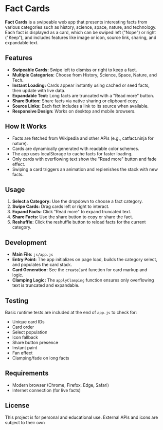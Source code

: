 # Fact Cards

**Fact Cards** is a swipeable web app that presents interesting facts from various categories such as history, science, space, nature, and technology. Each fact is displayed as a card, which can be swiped left ("Nope") or right ("Keep"), and includes features like image or icon, source link, sharing, and expandable text.

## Features

- **Swipeable Cards:** Swipe left to dismiss or right to keep a fact.
- **Multiple Categories:** Choose from History, Science, Space, Nature, and Tech.
- **Instant Loading:** Cards appear instantly using cached or seed facts, then update with live data.
- **Expandable Text:** Long facts are truncated with a "Read more" button.
- **Share Button:** Share facts via native sharing or clipboard copy.
- **Source Links:** Each fact includes a link to its source when available.
- **Responsive Design:** Works on desktop and mobile browsers.

## How It Works

- Facts are fetched from Wikipedia and other APIs (e.g., catfact.ninja for nature).
- Cards are dynamically generated with readable color schemes.
- The app uses localStorage to cache facts for faster loading.
- Only cards with overflowing text show the "Read more" button and fade effect.
- Swiping a card triggers an animation and replenishes the stack with new facts.

## Usage

1. **Select a Category:** Use the dropdown to choose a fact category.
2. **Swipe Cards:** Drag cards left or right to interact.
3. **Expand Facts:** Click "Read more" to expand truncated text.
4. **Share Facts:** Use the share button to copy or share the fact.
5. **Reshuffle:** Click the reshuffle button to reload facts for the current category.

## Development

- **Main File:** `js/app.js`
- **Entry Point:** The app initializes on page load, builds the category select, and populates the card stack.
- **Card Generation:** See the `createCard` function for card markup and logic.
- **Clamping Logic:** The `applyClamping` function ensures only overflowing text is truncated and expandable.

## Testing

Basic runtime tests are included at the end of `app.js` to check for:
- Unique card IDs
- Card order
- Select population
- Icon fallback
- Share button presence
- Instant paint
- Fan effect
- Clamping/fade on long facts

## Requirements

- Modern browser (Chrome, Firefox, Edge, Safari)
- Internet connection (for live facts)

## License

This project is for personal and educational use. External APIs and icons are subject to their own